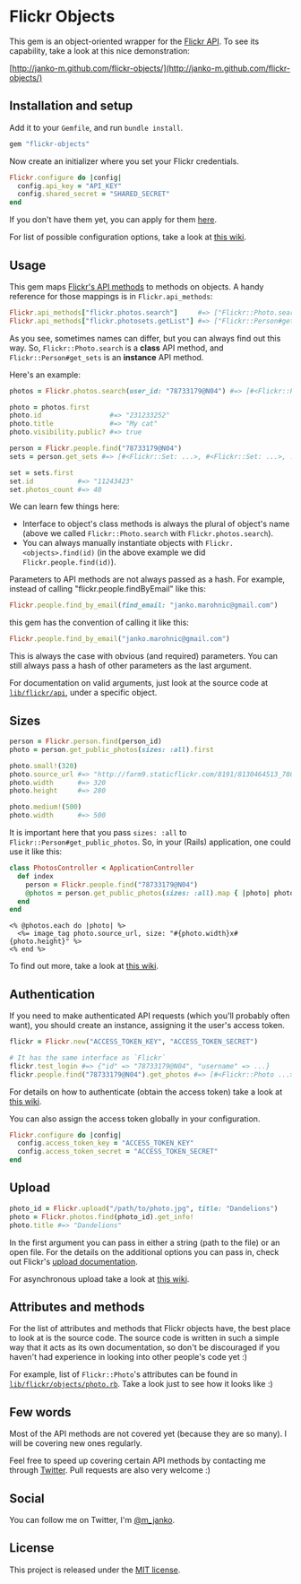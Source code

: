 # Flickr Objects

This gem is an object-oriented wrapper for the [Flickr API](http://flickr.com/api).
To see its capability, take a look at this nice demonstration:

[http://janko-m.github.com/flickr-objects/](http://janko-m.github.com/flickr-objects/)

## Installation and setup

Add it to your `Gemfile`, and run `bundle install`.

```ruby
gem "flickr-objects"
```

Now create an initializer where you set your Flickr credentials.

```ruby
Flickr.configure do |config|
  config.api_key = "API_KEY"
  config.shared_secret = "SHARED_SECRET"
end
```

If you don't have them yet, you can apply for them [here](http://www.flickr.com/services/apps/create/apply).

For list of possible configuration options, take a look at [this
wiki](https://github.com/janko-m/flickr-objects/wiki/Configuration).

## Usage

This gem maps [Flickr's API methods](http://flickr.com/api) to methods on objects.
A handy reference for those mappings is in `Flickr.api_methods`:

```ruby
Flickr.api_methods["flickr.photos.search"]     #=> ["Flickr::Photo.search"]
Flickr.api_methods["flickr.photosets.getList"] #=> ["Flickr::Person#get_sets"]
```

As you see, sometimes names can differ, but you can always find out this way.
So, `Flickr::Photo.search` is a **class** API method, and
`Flickr::Person#get_sets` is an **instance** API method.

Here's an example:

```ruby
photos = Flickr.photos.search(user_id: "78733179@N04") #=> [#<Flickr::Photo: ...>, #<Flickr::Photo: ...>, ...]

photo = photos.first
photo.id                 #=> "231233252"
photo.title              #=> "My cat"
photo.visibility.public? #=> true

person = Flickr.people.find("78733179@N04")
sets = person.get_sets #=> [#<Flickr::Set: ...>, #<Flickr::Set: ...>, ...]

set = sets.first
set.id           #=> "11243423"
set.photos_count #=> 40
```

We can learn few things here:

- Interface to object's class methods is always the plural of object's name
  (above we called `Flickr::Photo.search` with `Flickr.photos.search`).
- You can always manually instantiate objects with `Flickr.<objects>.find(id)`
  (in the above example we did `Flickr.people.find(id)`).

Parameters to API methods are not always passed as a hash. For example, instead
of calling "flickr.people.findByEmail" like this:

```ruby
Flickr.people.find_by_email(find_email: "janko.marohnic@gmail.com")
```

this gem has the convention of calling it like this:

```ruby
Flickr.people.find_by_email("janko.marohnic@gmail.com")
```

This is always the case with obvious (and required) parameters. You can still
always pass a hash of other parameters as the last argument.

For documentation on valid arguments, just look at the source code at
[`lib/flickr/api`](https://github.com/janko-m/flickr-objects/tree/master/lib/flickr/api),
under a specific object.

## Sizes

```ruby
person = Flickr.person.find(person_id)
photo = person.get_public_photos(sizes: :all).first

photo.small!(320)
photo.source_url #=> "http://farm9.staticflickr.com/8191/8130464513_780e01decd_n.jpg"
photo.width      #=> 320
photo.height     #=> 280

photo.medium!(500)
photo.width      #=> 500
```

It is important here that you pass `sizes: :all` to `Flickr::Person#get_public_photos`.
So, in your (Rails) application, one could use it like this:

```ruby
class PhotosController < ApplicationController
  def index
    person = Flickr.people.find("78733179@N04")
    @photos = person.get_public_photos(sizes: :all).map { |photo| photo.medium!(500) }
  end
end
```
```erb
<% @photos.each do |photo| %>
  <%= image_tag photo.source_url, size: "#{photo.width}x#{photo.height}" %>
<% end %>
```

To find out more, take a look at [this wiki](https://github.com/janko-m/flickr-objects/wiki/Sizes).

## Authentication

If you need to make authenticated API requests (which you'll probably often want), you should create an
instance, assigning it the user's access token.

```ruby
flickr = Flickr.new("ACCESS_TOKEN_KEY", "ACCESS_TOKEN_SECRET")

# It has the same interface as `Flickr`
flickr.test_login #=> {"id" => "78733179@N04", "username" => ...}
flickr.people.find("78733179@N04").get_photos #=> [#<Flickr::Photo ...>, #<Flickr::Photo, ...>, ...]
```

For details on how to authenticate (obtain the access token) take a look at
[this wiki](http://github.com/janko-m/flickr-objects/wiki/Authentication).

You can also assign the access token globally in your configuration.

```ruby
Flickr.configure do |config|
  config.access_token_key = "ACCESS_TOKEN_KEY"
  config.access_token_secret = "ACCESS_TOKEN_SECRET"
end
```

## Upload

```ruby
photo_id = Flickr.upload("/path/to/photo.jpg", title: "Dandelions")
photo = Flickr.photos.find(photo_id).get_info!
photo.title #=> "Dandelions"
```

In the first argument you can pass in either a string (path to the file) or an open file.
For the details on the additional options you can pass in, check out Flickr's [upload
documentation](http://www.flickr.com/services/api/upload.api.html).

For asynchronous upload take a look at [this wiki](https://github.com/janko-m/flickr-objects/wiki/Upload).

## Attributes and methods

For the list of attributes and methods that Flickr objects have, the best place to look at
is the source code. The source code is written in such a simple way that it acts as its
own documentation, so don't be discouraged if you haven't had experience in looking into other
people's code yet :)

For example, list of `Flickr::Photo`'s attributes can be found in
[`lib/flickr/objects/photo.rb`](https://github.com/janko-m/flickr-objects/blob/master/lib/flickr/objects/photo.rb).
Take a look just to see how it looks like :)

## Few words

Most of the API methods are not covered yet (because they are so many). I will
be covering new ones regularly.

Feel free to speed up covering certain API methods by contacting me through
[Twitter](https://twitter.com/m_janko). Pull requests are also very welcome :)

## Social

You can follow me on Twitter, I'm [@m_janko](https://twitter.com/m_janko).

## License

This project is released under the [MIT license](https://github.com/janko-m/flickr-objects/blob/master/LICENSE).
